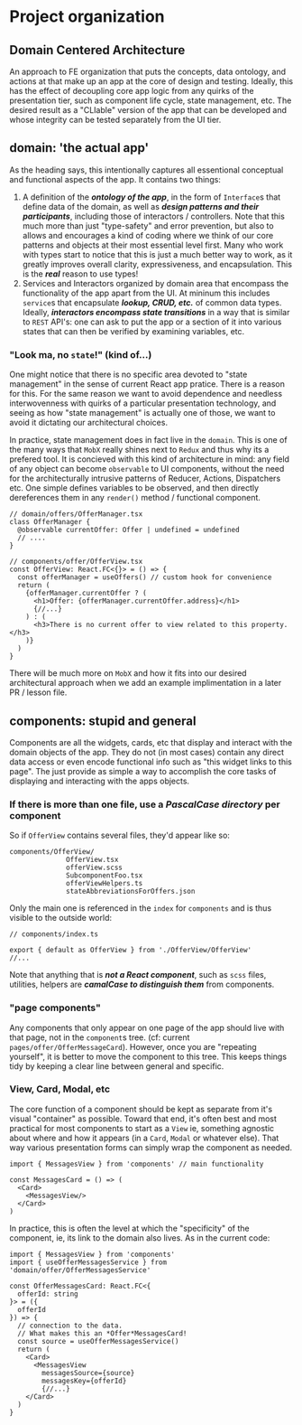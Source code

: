 # Project organization

## Domain Centered Architecture
An approach to FE organization that puts the concepts, data ontology, and actions at that make up an app at the core of design and testing. Ideally, this has the effect of decoupling core app logic from any quirks of the presentation tier, such as component life cycle, state management, etc.  The desired result as a "CLIable" version of the app that can be developed and whose integrity can be tested separately from the UI tier. 

## domain: 'the actual app'
As the heading says, this intentionally captures all essentional conceptual and functional aspects of the app.  It contains two things: 

1) A definition of the ***ontology of the app***, in the form of `Interface`s that define data of the domain, as well as ***design patterns and their participants***, including those of interactors / controllers. Note that this much more than just "type-safety" and error prevention, but also to allows and encourages a kind of coding where we think of our core patterns and objects at their most essential level first. Many who work with types start to notice that this is just a much better way to work, as it greatly improves overall clarity, expressiveness, and encapsulation. This is the ***real*** reason to use types! 
2) Services and Interactors organized by domain area that encompass the functionality of the app apart from the UI. At mininum this includes `service`s that encapsulate ***lookup, CRUD, etc.*** of common data types. Ideally, ***interactors encompass state transitions*** in a way that is similar to `REST` API's: one can ask to put the app or a section of it into various states that can then be verified by examining variables, etc.  

### "Look ma, no `state`!" (kind of...)
One might notice that there is no specific area devoted to "state management" in the sense of current React app pratice. There is a reason for this. For the same reason we want to avoid dependence and needless interwovenness with quirks of a particular presentation technology, and seeing as how "state management" is actually one of those, we want to avoid it dictating our architectural choices. 

In practice, state management does in fact live in the `domain`.  This is one of the many ways that `MobX` really shines next to `Redux` and thus why its a prefered tool. It is concieved with this kind of architecture in mind: any field of any object can become `observable` to UI components, without the need for the architecturally intrusive patterns of Reducer, Actions, Dispatchers etc.  One simple defines variables to be observed, and then directly dereferences them in any `render()` method / functional component.

```
// domain/offers/OfferManager.tsx
class OfferManager {
  @observable currentOffer: Offer | undefined = undefined
  // ....
}

// components/offer/OfferView.tsx
const OfferView: React.FC<{}> = () => {
  const offerManager = useOffers() // custom hook for convenience
  return (
    {offerManager.currentOffer ? (
      <h1>Offer: {offerManager.currentOffer.address}</h1>
      {//...}
    ) : (
      <h3>There is no current offer to view related to this property.</h3>
    )}
  )
}
```

There will be much more on `MobX` and how it fits into our desired architectural approach when we add an example implimentation in a later PR / lesson file.

## components: stupid and general
Components are all the widgets, cards, etc that display and interact with the domain objects of the app. They do not (in most cases) contain any direct data access or even encode functional info such as "this widget links to this page".  The just provide as simple a way to accomplish the core tasks of displaying and interacting with the apps objects.  

### If there is more than one file, use a ***PascalCase directory*** per component
So if `OfferView` contains several files, they'd appear like so:

```
components/OfferView/
              OfferView.tsx
              offerView.scss
              SubcomponentFoo.tsx
              offerViewHelpers.ts
              stateAbbreviationsForOffers.json
```

Only the main one is referenced in the `index` for `components` and is thus visible to the outside world:

```
// components/index.ts

export { default as OfferView } from './OfferView/OfferView'
//...
```

Note that anything that is ***not a React component***, such as `scss` files, utilities, helpers are ***camalCase to distinguish them*** from components.

### "page components"
Any components that only appear on one page of the app should live with that page, not in the `component`s tree.  (cf: current `pages/offer/OfferMessageCard`).  However, once you are "repeating yourself", it is better to move the component to this tree. This keeps things tidy by keeping a clear line between general and specific.

### View, Card, Modal, etc
The core function of a component should be kept as separate from it's visual "container" as possible. Toward that end, it's often best and most practical for most components to start as a `View` ie, something agnostic about where and how it appears (in a `Card`, `Modal` or whatever else).  That way various presentation forms can simply wrap the component as needed.  

```
import { MessagesView } from 'components' // main functionality

const MessagesCard = () => (
  <Card>
    <MessagesView/>
  </Card>
)

```

In practice, this is often the level at which the "specificity" of the component, ie, its link to the domain also lives.  As in the current code:

```
import { MessagesView } from 'components' 
import { useOfferMessagesService } from 'domain/offer/OfferMessagesService'

const OfferMessagesCard: React.FC<{
  offerId: string
}> = ({
  offerId
}) => {
  // connection to the data.
  // What makes this an *Offer*MessagesCard! 
  const source = useOfferMessagesService() 
  return (
    <Card>
      <MessagesView 
        messagesSource={source} 
        messagesKey={offerId}
        {//...}
    </Card>
  )
}
```



